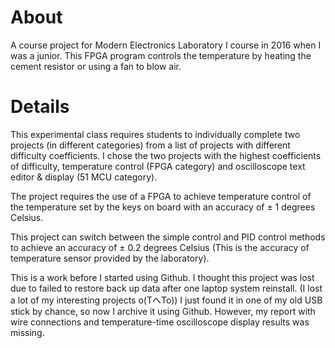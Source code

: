 # About

A course project for Modern Electronics Laboratory I course in 2016 when I was a junior.
This FPGA program controls the temperature by heating the cement resistor or using a fan to blow air.

# Details

This experimental class requires students to individually complete two projects (in different categories) from a list of projects with different difficulty coefficients.
I chose the two projects with the highest coefficients of difficulty, temperature control (FPGA category) and oscilloscope text editor & display (51 MCU category).

The project requires the use of a FPGA to achieve temperature control of the temperature set by the keys on board with an accuracy of ± 1 degrees Celsius.

This project can switch between the simple control and PID control methods to achieve an accuracy of ± 0.2 degrees Celsius (This is the accuracy of temperature sensor provided by the laboratory).

This is a work before I started using Github.
I thought this project was lost due to failed to restore back up data after one laptop system reinstall.
(I lost a lot of my interesting projects o(TヘTo))
I just found it in one of my old USB stick by chance, so now I archive it using Github.
However, my report with wire connections and temperature-time oscilloscope display results was missing.